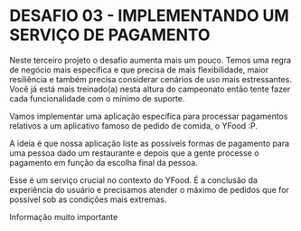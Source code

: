 # DESAFIO 03 - IMPLEMENTANDO UM SERVIÇO DE PAGAMENTO

Neste terceiro projeto o desafio aumenta mais um pouco. Temos uma regra de negócio mais específica e que precisa de mais flexibilidade, maior resiliência e também precisa considerar cenários de uso mais estressantes. Você já está mais treinado(a) nesta altura do campeonato então tente fazer cada funcionalidade com o mínimo de suporte.

Vamos implementar uma aplicação específica para processar pagamentos relativos a um aplicativo famoso de pedido de comida, o YFood :P.

A ideia é que nossa aplicação liste as possíveis formas de pagamento para uma pessoa dado um restaurante e depois que a gente processe o pagamento em função da escolha final da pessoa.

Esse é um serviço crucial no contexto do YFood. É a conclusão da experiência do usuário e precisamos atender o máximo de pedidos que for possível sob as condições mais extremas. 

Informação muito importante